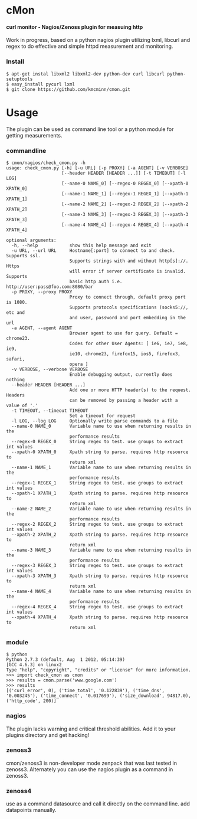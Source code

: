 cMon
========

#### curl monitor - Nagios/Zenoss plugin for measuing http ####
Work in progress, based on a python nagios plugin utilizing lxml, libcurl and regex to do effective and simple httpd measurement and monitoring.

### Install ###
```
$ apt-get instal libxml2 libxml2-dev python-dev curl libcurl python-setuptools
$ easy_install pycurl lxml
$ git clone https://github.com/kmcminn/cmon.git
```
# Usage #
The plugin can be used as command line tool or a python module for getting measurements.

### commandline ###
```
$ cmon/nagios/check_cmon.py -h
usage: check_cmon.py [-h] [-u URL] [-p PROXY] [-a AGENT] [-v VERBOSE]
                     [--header HEADER [HEADER ...]] [-t TIMEOUT] [-l LOG]
                     [--name-0 NAME_0] [--regex-0 REGEX_0] [--xpath-0 XPATH_0]
                     [--name-1 NAME_1] [--regex-1 REGEX_1] [--xpath-1 XPATH_1]
                     [--name-2 NAME_2] [--regex-2 REGEX_2] [--xpath-2 XPATH_2]
                     [--name-3 NAME_3] [--regex-3 REGEX_3] [--xpath-3 XPATH_3]
                     [--name-4 NAME_4] [--regex-4 REGEX_4] [--xpath-4 XPATH_4]

optional arguments:
  -h, --help            show this help message and exit
  -u URL, --url URL     Hostname[:port] to connect to and check. Supports ssl.
                        Supports strings with and without http[s]://. Https
                        will error if server certificate is invalid. Supports
                        basic http auth i.e. http://user:pass@foo.com:8080/bar
  -p PROXY, --proxy PROXY
                        Proxy to connect through, default proxy port is 1080.
                        Supports protocols specifications (socks5://, etc and
                        and user, password and port embedding in the url
  -a AGENT, --agent AGENT
                        Browser agent to use for query. Default = chrome23.
                        Codes for other User Agents: [ ie6, ie7, ie8, ie9,
                        ie10, chrome23, firefox15, ios5, firefox3, safari,
                        opera ]
  -v VERBOSE, --verbose VERBOSE
                        Enable debugging output, currently does nothing
  --header HEADER [HEADER ...]
                        Add one or more HTTP header(s) to the request. Headers
                        can be removed by passing a header with a value of '.'
  -t TIMEOUT, --timeout TIMEOUT
                        Set a timeout for request
  -l LOG, --log LOG     Optionally write parse commands to a file
  --name-0 NAME_0       Variable name to use when returning results in the
                        performance results
  --regex-0 REGEX_0     String regex to test. use groups to extract int values
  --xpath-0 XPATH_0     Xpath string to parse. requires http resource to
                        return xml
  --name-1 NAME_1       Variable name to use when returning results in the
                        performance results
  --regex-1 REGEX_1     String regex to test. use groups to extract int values
  --xpath-1 XPATH_1     Xpath string to parse. requires http resource to
                        return xml
  --name-2 NAME_2       Variable name to use when returning results in the
                        performance results
  --regex-2 REGEX_2     String regex to test. use groups to extract int values
  --xpath-2 XPATH_2     Xpath string to parse. requires http resource to
                        return xml
  --name-3 NAME_3       Variable name to use when returning results in the
                        performance results
  --regex-3 REGEX_3     String regex to test. use groups to extract int values
  --xpath-3 XPATH_3     Xpath string to parse. requires http resource to
                        return xml
  --name-4 NAME_4       Variable name to use when returning results in the
                        performance results
  --regex-4 REGEX_4     String regex to test. use groups to extract int values
  --xpath-4 XPATH_4     Xpath string to parse. requires http resource to
                        return xml
```

### module ###
```
$ python
Python 2.7.3 (default, Aug  1 2012, 05:14:39)
[GCC 4.6.3] on linux2
Type "help", "copyright", "credits" or "license" for more information.
>>> import check_cmon as cmon
>>> results = cmon.parse('www.google.com')
>>> results
[('curl_error', 0), ('time_total', '0.122839'), ('time_dns', '0.003245'), ('time_connect', '0.017699'), ('size_download', 94817.0), ('http_code', 200)]
```


### nagios ###
The plugin lacks warning and critical threshold abilities. Add it to your plugins directory and get hacking!

### zenoss3 ###
cmon/zenoss3 is non-developer mode zenpack that was last tested in zenoss3. Alternately you can use the nagios plugin as a command in zenoss3.

### zenoss4 ###
use as a command datasource and call it directly on the command line. add datapoints manually.
